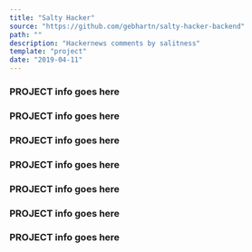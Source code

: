 ```yaml
---
title: "Salty Hacker"
source: "https://github.com/gebhartn/salty-hacker-backend"
path: ""
description: "Hackernews comments by salitness"
template: "project"
date: "2019-04-11"
---
```


### PROJECT info goes here
### PROJECT info goes here
### PROJECT info goes here
### PROJECT info goes here
### PROJECT info goes here
### PROJECT info goes here
### PROJECT info goes here
